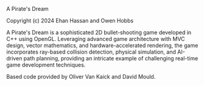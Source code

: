 A Pirate's Dream

Copyright (c) 2024 Ehan Hassan and Owen Hobbs

A Pirate's Dream is a sophisticated 2D bullet-shooting game developed in C++ using OpenGL. Leveraging advanced game architecture with MVC design, vector mathematics, and hardware-accelerated rendering, the game incorporates ray-based collision detection, physical simulation, and AI-driven path planning, providing an intricate example of challenging real-time game development techniques.

Based code provided by Oliver Van Kaick and David Mould.


